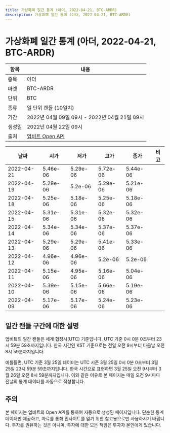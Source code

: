 ```yaml
---
title: 가상화폐 일간 통계 (아더, 2022-04-21, BTC-ARDR)
description: 가상화폐 일간 통계 (아더, 2022-04-21, BTC-ARDR)
---
```



가상화폐 일간 통계 (아더, 2022-04-21, BTC-ARDR)
===

|항목|내용|
|--|--|
|종목|아더|
|마켓|BTC-ARDR|
|단위|BTC|
|종류|일 단위 캔들 (10일치)|
|기간|2022년 04월 09일 09시 - 2022년 04월 21일 09시|
|생성일|2022년 04월 22일 09시|
|출처|[업비트 Open API](https://docs.upbit.com)|


|날짜|시가|저가|고가|종가|비고|
|--|--|--|--|--|--|
|2022-04-21|5.46e-06|5.29e-06|5.72e-06|5.44e-06|    |
|2022-04-19|5.29e-06|5.2e-06|5.29e-06|5.21e-06|    |
|2022-04-18|5.25e-06|5.18e-06|5.25e-06|5.18e-06|    |
|2022-04-15|5.31e-06|5.31e-06|5.32e-06|5.32e-06|    |
|2022-04-14|5.34e-06|5.34e-06|5.37e-06|5.37e-06|    |
|2022-04-13|5.29e-06|5.29e-06|5.41e-06|5.33e-06|    |
|2022-04-12|4.96e-06|4.96e-06|5.2e-06|5.2e-06|    |
|2022-04-11|5.15e-06|4.95e-06|5.16e-06|5.04e-06|    |
|2022-04-10|5.39e-06|5.15e-06|5.66e-06|5.19e-06|    |
|2022-04-09|5.17e-06|5.17e-06|5.24e-06|5.23e-06|    |


일간 캔들 구간에 대한 설명
---


업비트의 일간 캔들은 세계 협정시(UTC) 기준입니다. 
UTC 기준 0시 0분 0초부터 23시 59분 59초까지입니다. 
한국 시간인 KST 기준으로는 전일 오전 9시부터 다음날 오전 8시 59분까지입니다. 


예를들면, UTC 기준 3월 25일 데이터는 UTC 시준 3월 25일 0시 0분 0초부터 3월 25일 23시 59분 59초까지입니다. 
한국 시간으로 표현하면 3월 25일 오전 9시부터 3월 26일 오전 8시 59분까지입니다. 
이와 같은 이유로 본 페이지는 매일 오전 9시마다 전날의 통계 데이터를 자동으로 작성합니다. 


주의
---


본 페이지는 업비트의 Open API를 통하여 자동으로 생성된 페이지입니다. 
단순한 통계 데이터만 제공하고, 자료를 통해 인사이트를 얻기 위한 참고용으로만 사용하시기 바랍니다. 
투자를 권유하는 것은 아니며, 투자에 대한 모든 책임은 투자자 본인에게 있습니다. 
